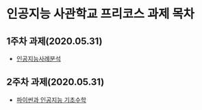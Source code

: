 # 인공지능 사관학교 프리코스 과제 목차

## 1주차 과제(2020.05.31)
- [인공지능사례분석](https://github.com/taitaikim/ai_study/blob/master/ai_purpose.ipynb)
## 2주차 과제(2020.05.31)
- [파이썬과 인공지능 기초수학](https://github.com/taitaikim/ai_study/blob/master/2%EC%A3%BC%EC%B0%A8%EA%B3%BC%EC%A0%9C.ipynb)
